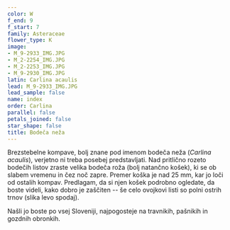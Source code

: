 ```yaml
---
color: W
f_end: 9
f_start: 7
family: Asteraceae
flower_type: K
image:
- M_9-2933_IMG.JPG
- M_2-2254_IMG.JPG
- M_2-2253_IMG.JPG
- M_9-2930_IMG.JPG
latin: Carlina acaulis
lead: M_9-2933_IMG.JPG
lead_sample: false
name: index
order: Carlina
parallel: false
petals_joined: false
star_shape: false
title: Bodeča neža
---
```

Brezstebelne kompave, bolj znane pod imenom bodeča neža (*Carlina acaulis*), verjetno ni treba posebej predstavljati. Nad pritlično rozeto bodečih listov zraste velika bodeča roža (bolj natančno košek), ki se ob slabem vremenu in čez noč zapre. Premer koška je nad 25 mm, kar jo loči od ostalih kompav. Predlagam, da si njen košek podrobno ogledate, da boste videli, kako dobro je zaščiten -- še celo ovojkovi listi so polni ostrih trnov (slika levo spodaj).

Našli jo boste po vsej Sloveniji, najpogosteje na travnikih, pašnikih in gozdnih obronkih.
